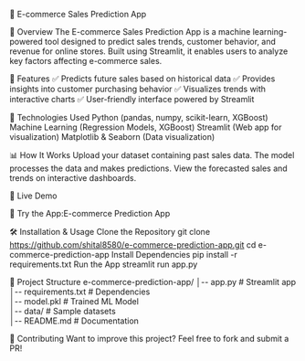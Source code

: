 🛒 E-commerce Sales Prediction App

📌 Overview
The E-commerce Sales Prediction App is a machine learning-powered tool designed to predict sales trends, customer behavior, and revenue for online stores. Built using Streamlit, it enables users to analyze key factors affecting e-commerce sales.

🚀 Features
✅ Predicts future sales based on historical data
✅ Provides insights into customer purchasing behavior
✅ Visualizes trends with interactive charts
✅ User-friendly interface powered by Streamlit

🔧 Technologies Used
Python (pandas, numpy, scikit-learn, XGBoost)
Machine Learning (Regression Models, XGBoost)
Streamlit (Web app for visualization)
Matplotlib & Seaborn (Data visualization)

📊 How It Works
Upload your dataset containing past sales data.
The model processes the data and makes predictions.
View the forecasted sales and trends on interactive dashboards.

🎯 Live Demo

🔗 Try the App:E-commerce Prediction App

🛠 Installation & Usage
Clone the Repository
git clone https://github.com/shital8580/e-commerce-prediction-app.git
cd e-commerce-prediction-app
Install Dependencies
pip install -r requirements.txt
Run the App
streamlit run app.py

📂 Project Structure
e-commerce-prediction-app/
│-- app.py                   # Streamlit app  
│-- requirements.txt          # Dependencies  
│-- model.pkl                 # Trained ML Model  
│-- data/                     # Sample datasets  
│-- README.md                 # Documentation  

🤝 Contributing
Want to improve this project? Feel free to fork and submit a PR!
